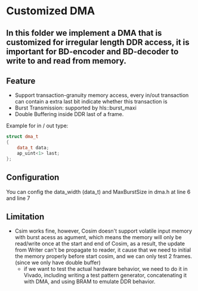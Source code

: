 # Customized DMA

## In this folder we implement a DMA that is customized for irregular length DDR access, it is important for BD-encoder and BD-decoder to write to and read  from memory.

## Feature
- Support transaction-granuity memory access, every in/out transaction can contain a extra last bit indicate whether this transaction is 
- Burst Transmission: supported by hls::burst_maxi
- Double Buffering inside DDR
last of a frame.

Example for in / out type:
```c++
struct dma_t
{
	data_t data;
	ap_uint<1> last;
};
```

## Configuration

You can config the data_width (data_t) and MaxBurstSize in dma.h at line 6 and line 7

## Limitation
- Csim works fine, however, Cosim doesn't support volatile input memory with burst acess as agument, which means the memory will only be read/write once at the start and end of Cosim, as a result, the update from Writer can't be propagate to reader, it cause that we need to initial the memory properly before start cosim, and we can only test 2 frames.(since we only have double buffer)
    - if we want to test the actual hardware behavior, we need to do it in Vivado, including writing a test pattern generator, concatenating it with DMA, and using BRAM to emulate DDR behavior.


